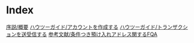 # Index

[序説/概要](README.md)
[ハウツーガイド/アカウントを作成する](/how-to-guides/create-account.md)
[ハウツーガイド/トランザクションを送受信する](/how-to-guides/create-and-manage-cda.md)
[参考文献/条件つき預け入れアドレス関するFQA](/references/cda-faq.md)
